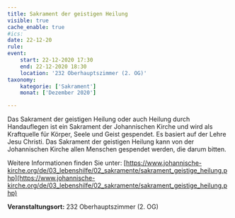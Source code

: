 ```yaml
---
title: Sakrament der geistigen Heilung
visible: true
cache_enable: true
#ics: 
date: 22-12-20
rule: 
event:
	start: 22-12-2020 17:30
	end: 22-12-2020 18:30
	location: '232 Oberhauptszimmer (2. OG)'
taxonomy:
	kategorie: ['Sakrament']
	monat: ['Dezember 2020']

---
```

Das Sakrament der geistigen Heilung oder auch Heilung durch Handauflegen ist ein Sakrament der Johannischen Kirche und wird als Kraftquelle für Körper, Seele und Geist gespendet. Es basiert auf der Lehre Jesu Christi. Das Sakrament der geistigen Heilung kann von der Johannischen Kirche allen Menschen gespendet werden, die darum bitten.

Weitere Informationen finden Sie unter:
[https://www.johannische-kirche.org/de/03_lebenshilfe/02_sakramente/sakrament_geistige_heilung.php](https://www.johannische-kirche.org/de/03_lebenshilfe/02_sakramente/sakrament_geistige_heilung.php)



**Veranstaltungsort:** 232 Oberhauptszimmer (2. OG)


